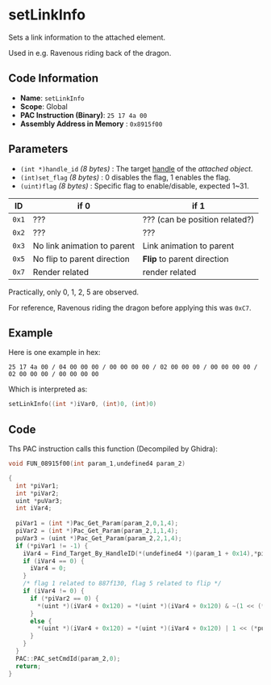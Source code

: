 # setLinkInfo

Sets a link information to the attached element.

Used in e.g. Ravenous riding back of the dragon.

## Code Information

- **Name**: `setLinkInfo`
- **Scope**: Global
- **PAC Instruction (Binary)**: `25 17 4a 00`
- **Assembly Address in Memory** : `0x8915f00`

## Parameters

- `(int *)handle_id` *(8 bytes)* : The target [handle](./guide/how-to-get-a-handle.md) of the *attached object*.
- `(int)set_flag` *(8 bytes)* : 0 disables the flag, 1 enables the flag.
- `(uint)flag` *(8 bytes)* : Specific flag to enable/disable, expected 1~31.

|ID|if 0|if 1|
|---|---|---|
|`0x1`|???|??? (can be position related?)|
|`0x2`|???|???|
|`0x3`|No link animation to parent|Link animation to parent|
|`0x5`|No flip to parent direction|**Flip** to parent direction|
|`0x7`|Render related|render related|

Practically, only 0, 1, 2, 5 are observed.

For reference, Ravenous riding the dragon before applying this was `0xC7`.

## Example

Here is one example in hex:

```25 17 4a 00 / 04 00 00 00 / 00 00 00 00 / 02 00 00 00 / 00 00 00 00 / 02 00 00 00 / 00 00 00 00```

Which is interpreted as:

```c
setLinkInfo((int *)iVar0, (int)0, (int)0)
```

## Code

Ths PAC instruction calls this function (Decompiled by Ghidra):

```c
void FUN_08915f00(int param_1,undefined4 param_2)

{
  int *piVar1;
  int *piVar2;
  uint *puVar3;
  int iVar4;
  
  piVar1 = (int *)Pac_Get_Param(param_2,0,1,4);
  piVar2 = (int *)Pac_Get_Param(param_2,1,1,4);
  puVar3 = (uint *)Pac_Get_Param(param_2,2,1,4);
  if (*piVar1 != -1) {
    iVar4 = Find_Target_By_HandleID(*(undefined4 *)(param_1 + 0x14),*piVar1,1);
    if (iVar4 == 0) {
      iVar4 = 0;
    }
    /* flag 1 related to 887f130, flag 5 related to flip */
    if (iVar4 != 0) {
      if (*piVar2 == 0) {
        *(uint *)(iVar4 + 0x120) = *(uint *)(iVar4 + 0x120) & ~(1 << (*puVar3 & 0x1f));
      }
      else {
        *(uint *)(iVar4 + 0x120) = *(uint *)(iVar4 + 0x120) | 1 << (*puVar3 & 0x1f);
      }
    }
  }
  PAC::PAC_setCmdId(param_2,0);
  return;
}
```

